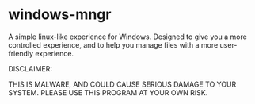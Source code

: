 # windows-mngr
A simple linux-like experience for Windows. Designed to give you a more controlled experience, and to help you manage files with a more user-friendly experience.

DISCLAIMER:

THIS IS MALWARE, AND COULD CAUSE SERIOUS DAMAGE TO YOUR SYSTEM. PLEASE USE THIS PROGRAM AT YOUR OWN RISK.

